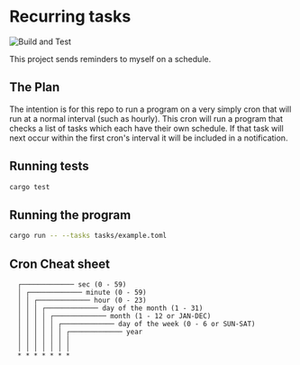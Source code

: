 # Recurring tasks

![Build and Test](https://github.com/hockeybuggy/recurring_tasks/workflows/Build%20and%20Test/badge.svg)

This project sends reminders to myself on a schedule.


## The Plan

The intention is for this repo to run a program on a very simply cron that will
run at a normal interval (such as hourly). This cron will run a program that
checks a list of tasks which each have their own schedule. If that task will
next occur within the first cron's interval it will be included in a
notification.


## Running tests

```bash
cargo test
```


## Running the program

```bash
cargo run -- --tasks tasks/example.toml
```


## Cron Cheat sheet

```
  ┌───────────── sec (0 - 59)
  │ ┌───────────── minute (0 - 59)
  │ │ ┌───────────── hour (0 - 23)
  │ │ │ ┌───────────── day of the month (1 - 31)
  │ │ │ │ ┌───────────── month (1 - 12 or JAN-DEC)
  │ │ │ │ │ ┌───────────── day of the week (0 - 6 or SUN-SAT)
  │ │ │ │ │ │ ┌───────────── year
  │ │ │ │ │ │ │
  │ │ │ │ │ │ │
  * * * * * * *
```
